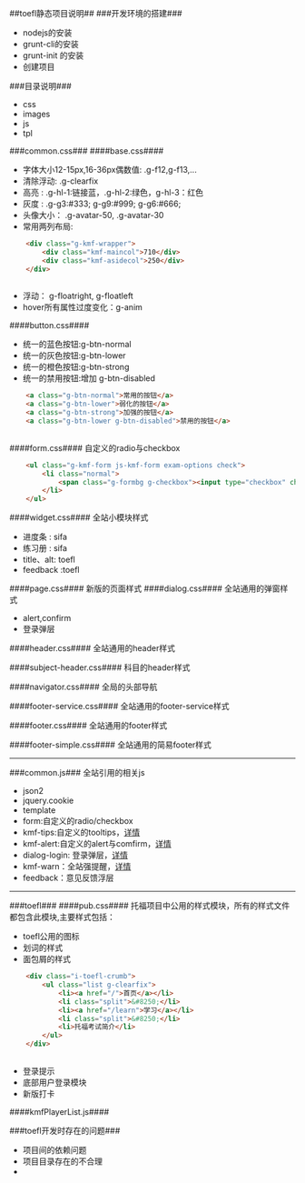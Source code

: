 ##toefl静态项目说明##
###开发环境的搭建###
+ nodejs的安装
+ grunt-cli的安装
+ grunt-init 的安装
+ 创建项目

###目录说明###
+ css
+ images
+ js
+ tpl

###common.css###
####base.css####
+ 字体大小12-15px,16-36px偶数值:  .g-f12,g-f13,...
+ 清除浮动: .g-clearfix
+ 高亮 :   .g-hl-1:链接蓝，.g-hl-2:绿色，g-hl-3：红色
+ 灰度 :   .g-g3:#333; g-g9:#999; g-g6:#666;
+ 头像大小： .g-avatar-50, .g-avatar-30
+ 常用两列布局:

``` html
	<div class="g-kmf-wrapper">
		<div class="kmf-maincol">710</div>
		<div class="kmf-asidecol">250</div>
	</div>
	
```

+ 浮动： g-floatright, g-floatleft
+ hover所有属性过度变化：g-anim

####button.css####
+ 统一的蓝色按钮:g-btn-normal
+ 统一的灰色按钮:g-btn-lower
+ 统一的橙色按钮:g-btn-strong
+ 统一的禁用按钮:增加 g-btn-disabled

```html
	<a class="g-btn-normal">常用的按钮</a>
	<a class="g-btn-lower">弱化的按钮</a>
	<a class="g-btn-strong">加强的按钮</a>
	<a class="g-btn-lower g-btn-disabled">禁用的按钮</a>
	
```

####form.css####
自定义的radio与checkbox

``` html
	<ul class="g-kmf-form js-kmf-form exam-options check">
		<li class="normal">
			<span class="g-formbg g-checkbox"><input type="checkbox" checked="checked" value="1" class="g-hide" name="sections[]"></span>阅读
		</li>
	</ul>

```

####widget.css####
全站小模块样式
+ 进度条 : sifa
+ 练习册 : sifa
+ title、alt: toefl
+ feedback :toefl

####page.css####
新版的页面样式
####dialog.css####
 全站通用的弹窗样式 
+ alert,confirm
+ 登录弹层

####header.css####
 全站通用的header样式 
 
####subject-header.css####
 科目的header样式 
 
####navigator.css####
 全局的头部导航 
 
####footer-service.css####
 全站通用的footer-service样式 
 
####footer.css####
 全站通用的footer样式 

####footer-simple.css####
 全站通用的简易footer样式 

****

###common.js###
全站引用的相关js

+ json2
+ jquery.cookie
+ template
+ form:自定义的radio/checkbox
+ kmf-tips:自定义的tooltips，[详情](http://con.enhance.cn:8081/pages/viewpage.action?pageId=4751601)
+ kmf-alert:自定义的alert与comfirm，[详情](http://con.enhance.cn:8081/pages/viewpage.action?pageId=4751615)
+ dialog-login: 登录弹层，[详情](http://con.enhance.cn:8081/pages/viewpage.action?pageId=4751564)
+ kmf-warn：全站强提醒，[详情](http://con.enhance.cn:8081/pages/viewpage.action?pageId=4751584)
+ feedback：意见反馈浮层

****

###toefl###
####pub.css####
托福项目中公用的样式模块，所有的样式文件都包含此模块,主要样式包括：
+ toefl公用的图标
+ 划词的样式
+ 面包屑的样式

```html
	<div class="i-toefl-crumb">
        <ul class="list g-clearfix">
            <li><a href="/">首页</a></li>
            <li class="split">&#8250;</li>
            <li><a href="/learn">学习</a></li>
            <li class="split">&#8250;</li>
            <li>托福考试简介</li>
        </ul>
    </div>
	
```
+ 登录提示
+ 底部用户登录模块
+ 新版打卡

####kmfPlayerList.js####

###toefl开发时存在的问题###
+ 项目间的依赖问题
+ 项目目录存在的不合理
+ 




